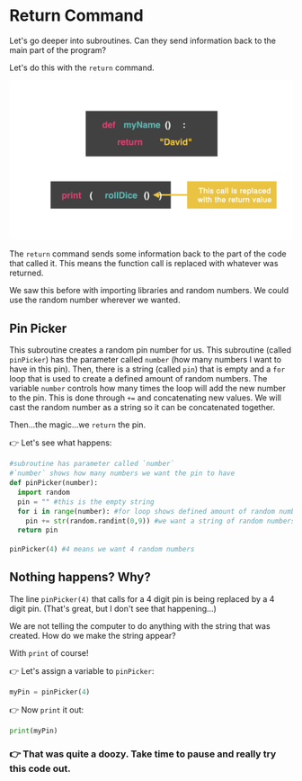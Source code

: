 # Return Command

Let's go deeper into subroutines. Can they send information back to the main part of the program? 

Let's do this with the `return` command.

![](resources/return.001.png)

The `return` command sends some information back to the part of the code that called it. This means the function call is replaced with whatever was returned.

We saw this before with importing libraries and random numbers. We could use the random number wherever we wanted.

## Pin Picker

This subroutine creates a random pin number for us. This subroutine (called `pinPicker`) has the parameter called `number` (how many numbers I want to have in this pin). Then, there is a string (called `pin`) that is empty and a `for` loop that is used to create a defined amount of random numbers. The variable `number` controls how many times the loop will add the new number to the pin. This is done through `+=` and concatenating new values. We will cast the random number as a string so it can be concatenated together. 

Then...the magic...we `return` the pin.

👉 Let's see what happens:

```python
#subroutine has parameter called `number`
#`number` shows how many numbers we want the pin to have
def pinPicker(number):
  import random
  pin = "" #this is the empty string
  for i in range(number): #for loop shows defined amount of random numbers
    pin += str(random.randint(0,9)) #we want a string of random numbers between 0-9
  return pin
    
pinPicker(4) #4 means we want 4 random numbers
```

## Nothing happens? Why?

The line `pinPicker(4)` that calls for a 4 digit pin is being replaced by a 4 digit pin. (That's great, but I don't see that happening...)

We are not telling the computer to do anything with the string that was created. How do we make the string appear?

With `print` of course!

👉 Let's assign a variable to `pinPicker`:

```python
myPin = pinPicker(4)

```

👉 Now `print` it out:

```python
print(myPin)
```
### 👉 That was quite a doozy. Take time to pause and really try this code out.